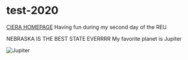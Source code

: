 # test-2020
[CIERA HOMEPAGE](https://ciera.northwestern.edu/)
Having fun during my second day of the REU


NEBRASKA IS THE BEST STATE EVERRRR
My favorite planet is Jupiter

![Jupiter](https://upload.wikimedia.org/wikipedia/commons/2/2b/Jupiter_and_its_shrunken_Great_Red_Spot.jpg)

